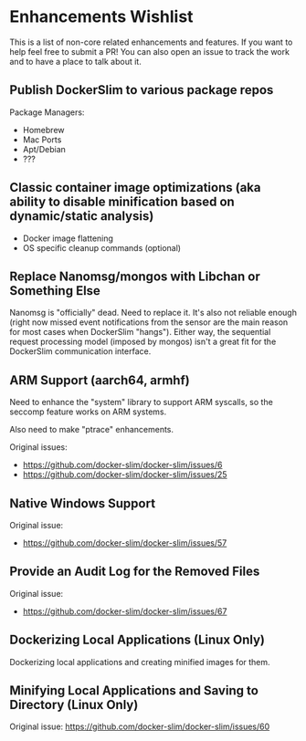 # Enhancements Wishlist

This is a list of non-core related enhancements and features. If you want to help feel free to submit a PR! You can also open an issue to track the work and to have a place to talk about it.

## Publish DockerSlim to various package repos

Package Managers:
* Homebrew
* Mac Ports
* Apt/Debian
* ???

## Classic container image optimizations (aka ability to disable minification based on dynamic/static analysis)

* Docker image flattening
* OS specific cleanup commands (optional)

## Replace Nanomsg/mongos with Libchan or Something Else

Nanomsg is "officially" dead. Need to replace it. It's also not reliable enough (right now missed event notifications from the sensor are the main reason for most cases when DockerSlim "hangs"). Either way, the sequential request processing model (imposed by mongos) isn't a great fit for the DockerSlim communication interface.

## ARM Support (aarch64, armhf)

Need to enhance the "system" library to support ARM syscalls, so the seccomp feature works on ARM systems.

Also need to make "ptrace" enhancements.

Original issues:
* https://github.com/docker-slim/docker-slim/issues/6
* https://github.com/docker-slim/docker-slim/issues/25

## Native Windows Support

Original issue:
* https://github.com/docker-slim/docker-slim/issues/57

## Provide an Audit Log for the Removed Files

Original issue:
* https://github.com/docker-slim/docker-slim/issues/67

## Dockerizing Local Applications (Linux Only)

Dockerizing local applications and creating minified images for them.

## Minifying Local Applications and Saving to Directory (Linux Only)

Original issue:
https://github.com/docker-slim/docker-slim/issues/60



